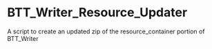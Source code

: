 # BTT_Writer_Resource_Updater
A script to create an updated zip of the resource_container portion of BTT_Writer
